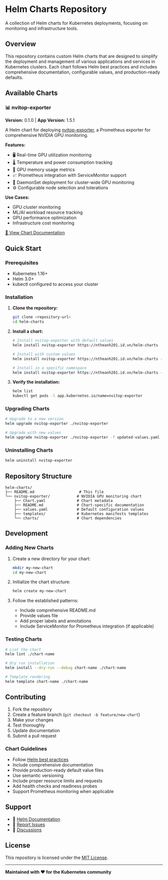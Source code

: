 # Helm Charts Repository

A collection of Helm charts for Kubernetes deployments, focusing on monitoring and infrastructure tools.

## Overview

This repository contains custom Helm charts that are designed to simplify the deployment and management of various applications and services in Kubernetes clusters. Each chart follows Helm best practices and includes comprehensive documentation, configurable values, and production-ready defaults.

## Available Charts

### 📊 nvitop-exporter

**Version:** 0.1.0 | **App Version:** 1.5.1

A Helm chart for deploying [nvitop-exporter](https://github.com/XuehaiPan/nvitop), a Prometheus exporter for comprehensive NVIDIA GPU monitoring.

**Features:**
- 🖥️ Real-time GPU utilization monitoring
- 🌡️ Temperature and power consumption tracking
- 💾 GPU memory usage metrics
- 📈 Prometheus integration with ServiceMonitor support
- 🔄 DaemonSet deployment for cluster-wide GPU monitoring
- ⚙️ Configurable node selection and tolerations

**Use Cases:**
- GPU cluster monitoring
- ML/AI workload resource tracking
- GPU performance optimization
- Infrastructure cost monitoring

[📖 View Chart Documentation](./nvitop-exporter/README.md)

## Quick Start

### Prerequisites

- Kubernetes 1.16+
- Helm 3.0+
- kubectl configured to access your cluster

### Installation

1. **Clone the repository:**
   ```bash
   git clone <repository-url>
   cd helm-charts
   ```

2. **Install a chart:**
   ```bash
   # Install nvitop-exporter with default values
   helm install nvitop-exporter https://ntheanh201.id.vn/helm-charts

   # Install with custom values
   helm install nvitop-exporter https://ntheanh201.id.vn/helm-charts -f custom-values.yaml

   # Install in a specific namespace
   helm install nvitop-exporter https://ntheanh201.id.vn/helm-charts --namespace monitoring --create-namespace
   ```

3. **Verify the installation:**
   ```bash
   helm list
   kubectl get pods -l app.kubernetes.io/name=nvitop-exporter
   ```

### Upgrading Charts

```bash
# Upgrade to a new version
helm upgrade nvitop-exporter ./nvitop-exporter

# Upgrade with new values
helm upgrade nvitop-exporter ./nvitop-exporter -f updated-values.yaml
```

### Uninstalling Charts

```bash
helm uninstall nvitop-exporter
```

## Repository Structure

```
helm-charts/
├── README.md                    # This file
└── nvitop-exporter/            # NVIDIA GPU monitoring chart
    ├── Chart.yaml              # Chart metadata
    ├── README.md               # Chart-specific documentation
    ├── values.yaml             # Default configuration values
    ├── templates/              # Kubernetes manifests templates
    └── charts/                 # Chart dependencies
```

## Development

### Adding New Charts

1. Create a new directory for your chart:
   ```bash
   mkdir my-new-chart
   cd my-new-chart
   ```

2. Initialize the chart structure:
   ```bash
   helm create my-new-chart
   ```

3. Follow the established patterns:
   - Include comprehensive README.md
   - Provide values file
   - Add proper labels and annotations
   - Include ServiceMonitor for Prometheus integration (if applicable)

### Testing Charts

```bash
# Lint the chart
helm lint ./chart-name

# Dry run installation
helm install --dry-run --debug chart-name ./chart-name

# Template rendering
helm template chart-name ./chart-name
```

## Contributing

1. Fork the repository
2. Create a feature branch (`git checkout -b feature/new-chart`)
3. Make your changes
4. Test thoroughly
5. Update documentation
6. Submit a pull request

### Chart Guidelines

- Follow [Helm best practices](https://helm.sh/docs/chart_best_practices/)
- Include comprehensive documentation
- Provide production-ready default value files
- Use semantic versioning
- Include proper resource limits and requests
- Add health checks and readiness probes
- Support Prometheus monitoring when applicable

## Support

- 📖 [Helm Documentation](https://helm.sh/docs/)
- 🐛 [Report Issues](../../issues)
- 💬 [Discussions](../../discussions)

## License

This repository is licensed under the [MIT License](LICENSE).

---

**Maintained with ❤️ for the Kubernetes community**
